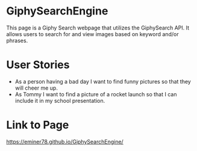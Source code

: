 # GiphySearchEngine
This page is a Giphy Search webpage that utilizes the GiphySearch API. It allows users to search for and view images based on keyword and/or phrases. 

# User Stories
- As a person having a bad day I want to find funny pictures so that they will cheer me up.
- As Tommy I want to find a picture of a rocket launch so that I can include it in my school presentation.

# Link to Page
https://eminer78.github.io/GiphySearchEngine/
